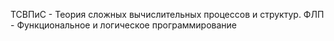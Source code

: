 ТСВПиС - Теория сложных вычислительных процессов и структур.
ФЛП - Функциональное и логическое программирование
